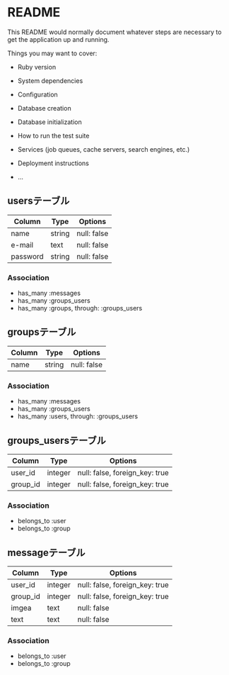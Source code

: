 # README

This README would normally document whatever steps are necessary to get the
application up and running.

Things you may want to cover:

* Ruby version

* System dependencies

* Configuration

* Database creation

* Database initialization

* How to run the test suite

* Services (job queues, cache servers, search engines, etc.)

* Deployment instructions

* ...

## usersテーブル

|Column|Type|Options|
|------|----|------|
|name|string|null: false|
|e-mail|text|null: false|
|password|string|null: false|

### Association
- has_many :messages
- has_many :groups_users
- has_many :groups, through: :groups_users


## groupsテーブル 

|Column|Type|Options|
|------|----|------|
|name|string|null: false|

### Association
- has_many :messages
- has_many :groups_users
- has_many :users, through: :groups_users


## groups_usersテーブル 

|Column|Type|Options|
|------|----|------|
|user_id|integer|null: false, foreign_key: true|
|group_id|integer|null: false, foreign_key: true|


### Association
- belongs_to :user
- belongs_to :group



## messageテーブル 

|Column|Type|Options|
|------|----|-----|
|user_id|integer|null: false, foreign_key: true|
|group_id|integer|null: false, foreign_key: true|
|imgea|text|null: false|
|text|text|null: false|

### Association
- belongs_to :user
- belongs_to :group
